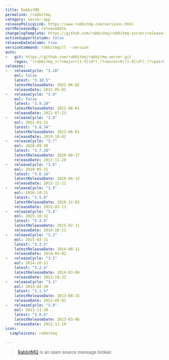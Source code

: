 ```yaml
---
title: RabbitMQ
permalink: /rabbitmq
category: server-app
releasePolicyLink: https://www.rabbitmq.com/versions.html
sortReleasesBy: releaseDate
changelogTemplate: https://github.com/rabbitmq/rabbitmq-server/releases/tag/v__LATEST__
activeSupportColumn: false
releaseDateColumn: true
versionCommand: rabbitmqctl --version
auto:
-   git: https://github.com/rabbitmq/rabbitmq-server.git
    regex: ^(rabbitmq_v(?<major>[1-9]\d*)_(?<minor>0|[1-9]\d*)_(?<patch>0|[1-9]\d*)|v(?<major>[1-9]\d*)\.(?<minor>0|[1-9]\d*)\.(?<patch>0|[1-9]\d*))$
releases:
-   releaseCycle: "3.10"
    eol: false
    latest: "3.10.5"
    latestReleaseDate: 2022-06-01
    releaseDate: 2022-05-03
-   releaseCycle: "3.9"
    eol: false
    latest: "3.9.20"
    latestReleaseDate: 2022-06-01
    releaseDate: 2021-07-23
-   releaseCycle: "3.8"
    eol: 2022-01-31
    latest: "3.8.34"
    latestReleaseDate: 2022-06-01
    releaseDate: 2019-10-01
-   releaseCycle: "3.7"
    eol: 2020-09-30
    latest: "3.7.28"
    latestReleaseDate: 2020-08-17
    releaseDate: 2017-11-28
-   releaseCycle: "3.6"
    eol: 2018-05-31
    latest: "3.6.16"
    latestReleaseDate: 2018-06-13
    releaseDate: 2015-12-22
-   releaseCycle: "3.5"
    eol: 2016-10-31
    latest: "3.5.8"
    latestReleaseDate: 2016-11-03
    releaseDate: 2015-03-11
-   releaseCycle: "3.4"
    eol: 2015-10-31
    latest: "3.4.4"
    latestReleaseDate: 2015-02-11
    releaseDate: 2014-10-21
-   releaseCycle: "3.3"
    eol: 2015-03-31
    latest: "3.3.5"
    latestReleaseDate: 2014-08-11
    releaseDate: 2014-04-02
-   releaseCycle: "3.2"
    eol: 2014-10-31
    latest: "3.2.4"
    latestReleaseDate: 2014-03-04
    releaseDate: 2013-10-23
-   releaseCycle: "3.1"
    eol: 2014-04-30
    latest: "3.1.5"
    latestReleaseDate: 2013-08-15
    releaseDate: 2013-05-01
-   releaseCycle: "3.0"
    eol: 2013-11-30
    latest: "3.0.4"
    latestReleaseDate: 2013-03-06
    releaseDate: 2012-11-19
icon:
  simpleicons: rabbitmq

---
```


> [RabbitMQ](https://www.rabbitmq.com/) is an open source message broker.
